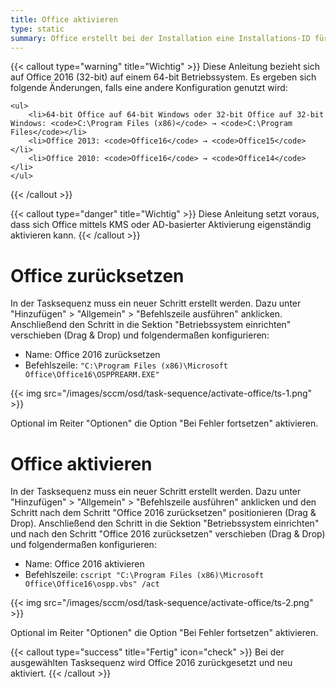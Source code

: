 ```yaml
---
title: Office aktivieren
type: static
summary: Office erstellt bei der Installation eine Installations-ID für den aktuellen Computer. Hat man Office bereits in das Betriebssystemabbild integriert, so muss diese ID nun erneuert werden (sonst wird die ID auf allen Computern verwendet). 
---
```


{{< callout type="warning" title="Wichtig" >}}
    Diese Anleitung bezieht sich auf Office 2016 (32-bit) auf einem 64-bit Betriebssystem. Es ergeben sich folgende Änderungen, falls eine andere Konfiguration genutzt wird:

    <ul>
        <li>64-bit Office auf 64-bit Windows oder 32-bit Office auf 32-bit Windows: <code>C:\Program Files (x86)</code> → <code>C:\Program Files</code></li>
        <li>Office 2013: <code>Office16</code> → <code>Office15</code></li>
        <li>Office 2010: <code>Office16</code> → <code>Office14</code></li>
    </ul>
{{< /callout >}}

{{< callout type="danger" title="Wichtig" >}}
    Diese Anleitung setzt voraus, dass sich Office mittels KMS oder AD-basierter Aktivierung eigenständig aktivieren kann.
{{< /callout >}}

# Office zurücksetzen

In der Tasksequenz muss ein neuer Schritt erstellt werden. Dazu unter "Hinzufügen" > "Allgemein" > "Befehlszeile ausführen" anklicken. Anschließend den Schritt in die Sektion "Betriebssystem einrichten" verschieben (Drag & Drop) und folgendermaßen konfigurieren:

* Name: Office 2016 zurücksetzen
* Befehlszeile: `"C:\Program Files (x86)\Microsoft Office\Office16\OSPPREARM.EXE"`

{{< img src="/images/sccm/osd/task-sequence/activate-office/ts-1.png" >}}

Optional im Reiter "Optionen" die Option "Bei Fehler fortsetzen" aktivieren.

# Office aktivieren

In der Tasksequenz muss ein neuer Schritt erstellt werden. Dazu unter "Hinzufügen" > "Allgemein" > "Befehlszeile ausführen" anklicken und den Schritt nach dem Schritt "Office 2016 zurücksetzen" positionieren (Drag & Drop). Anschließend den Schritt in die Sektion "Betriebssystem einrichten" und nach den Schritt "Office 2016 zurücksetzen" verschieben (Drag & Drop) und folgendermaßen konfigurieren:

* Name: Office 2016 aktivieren
* Befehlszeile: `cscript "C:\Program Files (x86)\Microsoft Office\Office16\ospp.vbs" /act`

{{< img src="/images/sccm/osd/task-sequence/activate-office/ts-2.png" >}}

Optional im Reiter "Optionen" die Option "Bei Fehler fortsetzen" aktivieren.

{{< callout type="success" title="Fertig" icon="check" >}}
    Bei der ausgewählten Tasksequenz wird Office 2016 zurückgesetzt und neu aktiviert.
{{< /callout >}}